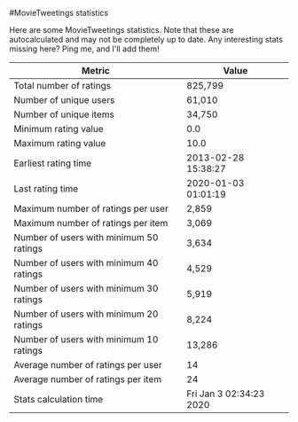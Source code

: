 #MovieTweetings statistics

Here are some MovieTweetings statistics. Note that these are autocalculated and may not be completely up to date. Any interesting stats missing here? Ping me, and I'll add them!

Metric | Value
--- | ---
Total number of ratings                 | 825,799
Number of unique users                  | 61,010
Number of unique items                  | 34,750
Minimum rating value                    | 0.0
Maximum rating value                    | 10.0
Earliest rating time                    | 2013-02-28 15:38:27
Last rating time                        | 2020-01-03 01:01:19
Maximum number of ratings per user      | 2,859
Maximum number of ratings per item      | 3,069
Number of users with minimum 50 ratings | 3,634
Number of users with minimum 40 ratings | 4,529
Number of users with minimum 30 ratings | 5,919
Number of users with minimum 20 ratings | 8,224
Number of users with minimum 10 ratings | 13,286
Average number of ratings per user      | 14
Average number of ratings per item      | 24
Stats calculation time                  | Fri Jan  3 02:34:23 2020

